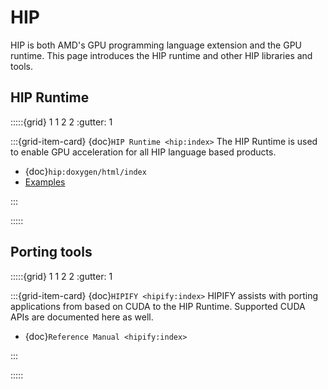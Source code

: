# HIP

HIP is both AMD's GPU programming language extension and the GPU runtime. This
page introduces the HIP runtime and other HIP libraries and tools.

## HIP Runtime

:::::{grid} 1 1 2 2
:gutter: 1

:::{grid-item-card} {doc}`HIP Runtime <hip:index>`
The HIP Runtime is used to enable GPU acceleration for all HIP language based
products.

- {doc}`hip:doxygen/html/index`
- [Examples](https://github.com/amd/rocm-examples/tree/develop/HIP-Basic)

:::

:::::

## Porting tools

:::::{grid} 1 1 2 2
:gutter: 1

:::{grid-item-card} {doc}`HIPIFY <hipify:index>`
HIPIFY assists with porting applications from based on CUDA to the HIP Runtime.
Supported CUDA APIs are documented here as well.

- {doc}`Reference Manual <hipify:index>`

:::

:::::
